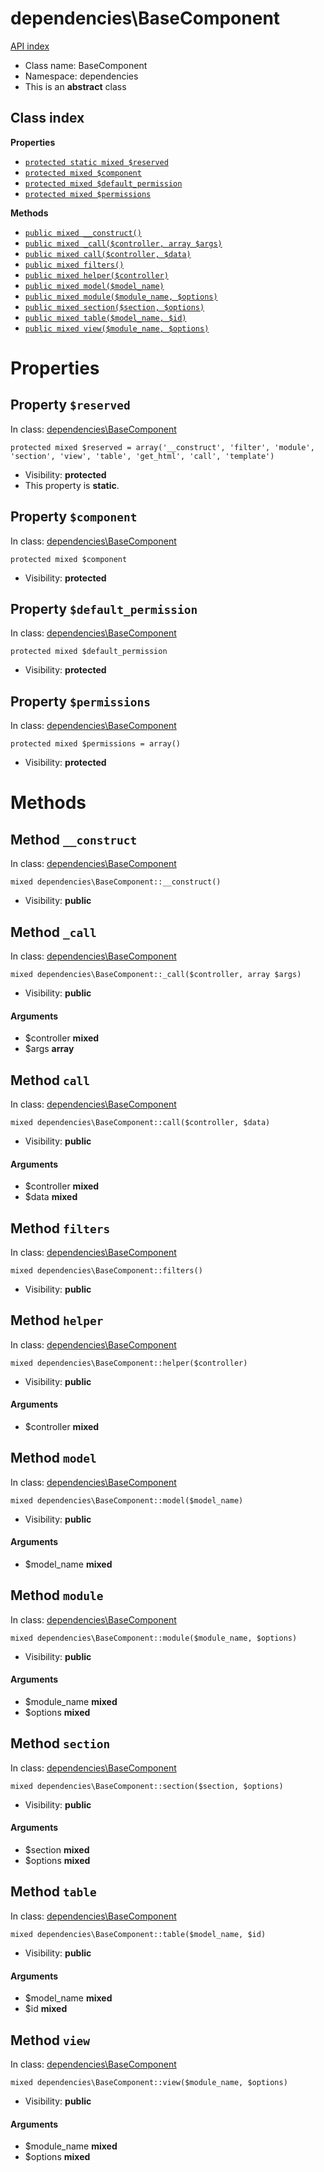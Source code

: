 # dependencies\BaseComponent
[API index](../API-index.md)






* Class name: BaseComponent
* Namespace: dependencies
* This is an **abstract** class




## Class index

**Properties**
* [`protected static mixed $reserved`](#property-reserved)
* [`protected mixed $component`](#property-component)
* [`protected mixed $default_permission`](#property-default_permission)
* [`protected mixed $permissions`](#property-permissions)

**Methods**
* [`public mixed __construct()`](#method-__construct)
* [`public mixed _call($controller, array $args)`](#method-_call)
* [`public mixed call($controller, $data)`](#method-call)
* [`public mixed filters()`](#method-filters)
* [`public mixed helper($controller)`](#method-helper)
* [`public mixed model($model_name)`](#method-model)
* [`public mixed module($module_name, $options)`](#method-module)
* [`public mixed section($section, $options)`](#method-section)
* [`public mixed table($model_name, $id)`](#method-table)
* [`public mixed view($module_name, $options)`](#method-view)







# Properties


## Property `$reserved`
In class: [dependencies\BaseComponent](#top)

```
protected mixed $reserved = array('__construct', 'filter', 'module', 'section', 'view', 'table', 'get_html', 'call', 'template')
```





* Visibility: **protected**
* This property is **static**.


## Property `$component`
In class: [dependencies\BaseComponent](#top)

```
protected mixed $component
```





* Visibility: **protected**


## Property `$default_permission`
In class: [dependencies\BaseComponent](#top)

```
protected mixed $default_permission
```





* Visibility: **protected**


## Property `$permissions`
In class: [dependencies\BaseComponent](#top)

```
protected mixed $permissions = array()
```





* Visibility: **protected**


# Methods


## Method `__construct`
In class: [dependencies\BaseComponent](#top)

```
mixed dependencies\BaseComponent::__construct()
```





* Visibility: **public**






## Method `_call`
In class: [dependencies\BaseComponent](#top)

```
mixed dependencies\BaseComponent::_call($controller, array $args)
```





* Visibility: **public**

#### Arguments

* $controller **mixed**
* $args **array**






## Method `call`
In class: [dependencies\BaseComponent](#top)

```
mixed dependencies\BaseComponent::call($controller, $data)
```





* Visibility: **public**

#### Arguments

* $controller **mixed**
* $data **mixed**






## Method `filters`
In class: [dependencies\BaseComponent](#top)

```
mixed dependencies\BaseComponent::filters()
```





* Visibility: **public**






## Method `helper`
In class: [dependencies\BaseComponent](#top)

```
mixed dependencies\BaseComponent::helper($controller)
```





* Visibility: **public**

#### Arguments

* $controller **mixed**






## Method `model`
In class: [dependencies\BaseComponent](#top)

```
mixed dependencies\BaseComponent::model($model_name)
```





* Visibility: **public**

#### Arguments

* $model_name **mixed**






## Method `module`
In class: [dependencies\BaseComponent](#top)

```
mixed dependencies\BaseComponent::module($module_name, $options)
```





* Visibility: **public**

#### Arguments

* $module_name **mixed**
* $options **mixed**






## Method `section`
In class: [dependencies\BaseComponent](#top)

```
mixed dependencies\BaseComponent::section($section, $options)
```





* Visibility: **public**

#### Arguments

* $section **mixed**
* $options **mixed**






## Method `table`
In class: [dependencies\BaseComponent](#top)

```
mixed dependencies\BaseComponent::table($model_name, $id)
```





* Visibility: **public**

#### Arguments

* $model_name **mixed**
* $id **mixed**






## Method `view`
In class: [dependencies\BaseComponent](#top)

```
mixed dependencies\BaseComponent::view($module_name, $options)
```





* Visibility: **public**

#### Arguments

* $module_name **mixed**
* $options **mixed**





